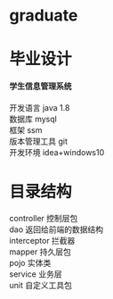 # graduate
# 毕业设计
<h4>学生信息管理系统</h4>
开发语言 java 1.8<br>
数据库 mysql<br>
框架 ssm<br>
版本管理工具 git<br>
开发环境 idea+windows10

# 目录结构
controller 控制层包<br>
dao 返回给前端的数据结构<br>
interceptor 拦截器<br>
mapper 持久层包<br>
pojo 实体类 <br>
service 业务层 <br>
unit 自定义工具包 <br>